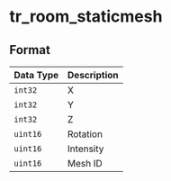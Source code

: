 # tr_room_staticmesh

## Format

| Data Type | Description    |
| ----------| -------------  |
| `int32`  | X |
| `int32`  | Y |
| `int32`  | Z |
| `uint16`  | Rotation |
| `uint16`  | Intensity |
| `uint16`  | Mesh ID |
